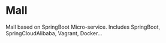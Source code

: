 # Mall
Mall based on SpringBoot Micro-service.
Includes SpringBoot, SpringCloudAlibaba, Vagrant, Docker...   
